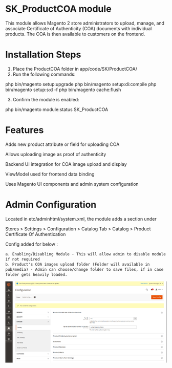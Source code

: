 # SK_ProductCOA module

This module allows Magento 2 store administrators to upload, manage, and associate Certificate of Authenticity (COA) documents with individual products. The COA is then available to customers on the frontend.

# Installation Steps

1. Place the ProductCOA folder in app/code/SK/ProductCOA/
2. Run the following commands:

php bin/magento setup:upgrade
php bin/magento setup:di:compile
php bin/magento setup:s:d -f
php bin/magento cache:flush

3. Confirm the module is enabled:

php bin/magento module:status SK_ProductCOA

# Features

Adds new product attribute or field for uploading COA

Allows uploading image as proof of authenticity

Backend UI integration for COA image upload and display 

ViewModel used for frontend data binding

Uses Magento UI components and admin system configuration

# Admin Configuration

Located in etc/adminhtml/system.xml, the module adds a section under

Stores > Settings > Configuration > Catalog Tab > Catalog > Product Certificate Of Authentication

Config added for below : 

    a. Enabling/Disabling Module - This will allow admin to disable module if not required
    b. Product's COA images upload folder (Folder will available in pub/media) - Admin can choose/change folder to save files, if in case folder gets heavily loaded.

![Admin Configuration](<ProductCOA Admin Configuration.png>)